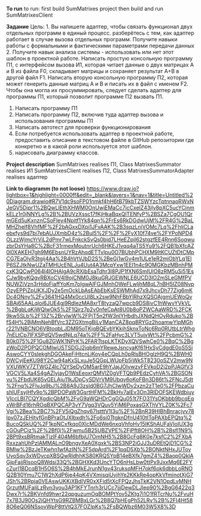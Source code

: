 **To run**
to run: 
first build SumMatrixes project
then build and run SumMatrixesClient

**Задание**
Цель: 1. Вы напишете адаптер, чтобы связать функционал двух отдельных программ в единый процесс. разберётесь с тем, как адаптер работает в случае вызова отдельных программ. Получите навыки работы с формальными и фактическими параметрами передачи данных 2. Получите навык анализа системы - использовать или нет этот шаблон в проектной работе.
Написать простую консольную программу П1, с интерфейсом вызова И1, которая читает данные о двух матрицах А и В из файла F0, складывает матрицы и сохраняет результат А+В в другой файл F1.
Написать вторую консольную программу П2, которая может генерить данные матриц А и В и писать их в файл с именем F2.
Чтобы она могла их просуммировать, следует сделать адаптер для программы П1, который позволит программе П2 вызвать П1.
1. Написать программу П1
2. Написать программу П2, включив туда адаптер вызова и использования программы П1
3. Написать автотест для проверки функционирования
4. Если потребуется использовать адаптер в проектной работе, предоставить описание в текстовом файле в GitHub репозитории где конкретно и в какой роли используется этот шаблон.
5. нарисовать диаграмму классов.

**Project description**
SumMatrixes realises П1, Class MatrixesSummator realises И1
SumMatrixesClient realises П2, Class MatrixesSummatorAdapter realises адаптер

**Link to diagramm (to not loose)**
https://www.draw.io?lightbox=1&highlight=0000ff&edit=_blank&layers=1&nav=1&title=Untitled%20Diagram.drawio#R7V1dc9soFP01nmkf4hH6tB79kbTZSWYzcTptnnaoRWxNJeGV5Djpr1%2BQwLIEthXHWM0OnUwjEMaCc7icCxelZ43jly8pXC5ucYCinmkELz1r0jNNYLg%2B%2BUVzXssc17fKjHkaBqxQlTENfyP%2BSZa7CgOU1QrmGEd5uKxnznCSoFley4Npitf1Yk84qn%2FrEs6RkDGdwUjM%2FR4G%2BaLMHZhelf8VhfMF%2F2bAGxxDXpi1JFvAAK%2B3sqzLnjVOMc7Lq%2FhljCLaebxfys9d7bi7ebAUJXmbD4z%2Bul5%2F%2F%2FvX10f74ve%2FYPoNPD4OLzzWjmcYrViL2dPmr7wLFnkckSvQs0bid7LHeEZpjl62stgzfEE4Rnn6SoqwuzbrDsYHa8C%2BcF31rmexMoutnrUch6HKEJ1vqq4aTS5Yu9%2FQB1bXfcAZ0l0XAKEH7gh9M6EbsnUYRzAhqdETTvIpu0O7BUbhPCHXM9ItKCUZtDtCMpCG7EaOlyR3tgij4Aa%2B4hVtVJbD2S%2BeGi1wGv4m1ULe1eR2mjObYLq1ElP6SZJtkNwUZaTMHUcENLJu4Uut4A3McpYxw1EEl1n4c9OMGKbzMBnhPMcxK3QCwP064I4IOHAlgA9cRXibEsaTdhr3l8PJP1fXN6SmIUlO8zRM5uSi51EsCJw9byKQgvRBXoCV4l9ojCNM0J8kuGRJGEWNLE6UCD3lO2mSLeGMfPVNUWZiVzn3rHdoFiaffYoKm7oIgwAlFGJMnhOWeFLwljhM8qL7nBH5IZ08NvpOzyEPPiZpUKXJDy2e5mOckLbAsEAbEbKsESWMhAd7x9JhcvDh77Zjg6mKDc4ONny%2Fv3641HQ4Mx0ccUI8Lx2sw9NhFBbYlRhzXQSOAjgmUEWoQvSBAj65AALqloi6JUE4gj9RdIezMA8xrT8tyzaQ7wpcb9DS8ivC1hWwvYVkVL%2BgbLqKiWQlwOk5%2F1Qirz7p2y0nfeCpAt8U0b8oPZWCAaWRD%2FCK9kw5SLb%2F13Z%2BrylwW%2FPjT5n2fW3nlYHbdhJXNdQHOyRduko%2BfS4H%2BjMmNehBfVrc3ZZGXtmgBiLy1ManCAZ8pq8RYGz2hoamwYlpMGhr221VNBCNO6VBtoqbLJDM95oTKjgBQEvbYKkihSknxToNc6Rp0RUtbLtrWhg7nELtCp7IFXSPdQV5wdNjLq74a%2FF%2FaHyc3LVT5ujvWt%2FPcbmG%2B0k075%2F1Gu8ZGWK1NPrK%2FARTtspLKTKDyXQVSwhCe0%2BqC%2BgzWoD2POPQCOMIwUSTSDGJ2jqb6mYReweJsncyaKf61HxSyCdgdE0oS5SiAswoCYY0sIekghDGOAkeFiHtcnLjKoy4eCQpLh0pRlsBHOglzH9Q%2BWH0DWCyjEeKU98Y2Cw94aKxSLxuJe5QGpLWUpFb5iWk5T8230oSZV2mw9NVXUWKV7ZTWGZ4lc7QYSeDyOM5arE9hYJajJOIvwzvFEVkoD2j2pPJAGfV3VGCV5LXa4S4gAZlyjayD1WsEeoxrQMVlZ0gVFTQb9PEdzCyhVA%2BGSONvu%2FbdUK65vGELAju11kJDpCySDVrVM9Ubqy6oKoFBn3D86t%2FNcJ5dt%2Fnq%2FlvJq9bJ%2B8A9J3zsld0BG7JhCIwWDv2xzn2zT1e0%2FPbzaCushlUFsyjHfv9o%2BPDOPaW3GsrtHFM%2BkHv7alEv3On3RIDOFSKEWdbiuyVIccLBI7CQYXgdicQbM%2FvG9aWQHDrCgGQu051t7FO31YsOKbbb9bcqEqxWrBFd16rhROqBXPQCAP3vY7Vgq3VQuv5YjM6PoxasGXThVYLZ0K%2Fc7Vgi%2Bea%2BC7%2FV5iQgZhqy67IstttV1I3u%2F%2BnR39HIBhBnracjvv78lpv07zJEHityfGnBPraOtJXIbxdh%2Fo6sj0TtgknDfnU410tITqPAXbEPQtq%2BucoQSkUQ%2F1kpNCxfkqo0XlcMDdWe6nxqVhfoHv15IKShAUFaVIoIUX3gcGOuPCjz%2F%2Bf0j%2Fwmu5B25UBZVPE%2FjPft8OH%2B%2Bsfl1N9%2BPt9xsBRtmakTjzIF404M6bfbjU7OmNH5%2B8GcFq8K0e7ksfC2%2FXbARxxzahUhPzlAMMALnO9bngyXeA0Xgxk%2BS3NP2iGJJ3uDREtQjD1CG%2BMlw%2BzJeTKwhn1wfAzIN%2F5dpArd%2F1pqD5Xb%2BONktNHxJUTovUyoSqv3xWDycpXBSQwRldhhKS80KRQSYpB14eBXfk7gmZ4%2Baop0QklAGjpFajjRIsooQ8Wdsi33Q%2BGHXKd3UncYTO6nHsLbw0ttPx9JxxMq6E2FYcZurI1BDcqB1H5O6S%2B4hMkEJrunN1gv43ruksqMFH7okf6ok6dbbLoRNOQ2B1l0Ymu7C1W2hXdP6je44pK4VXmisqiUvjhYe2KKkRe4opKkVfminotXjG7JSh%2BRpja0VEAswUKKiXBdIVR0xXFid5tXcFPQzJhsTkK2VN1OpdLvMNHGrzutMUFaIiLzRvn3you3AP1KFYTnrh3rUCc7jjjDewDLJIep90%2BgG6422q3Dwx7r%2BKVnfd9hwr22qpguzumOqBOMPtYov5ZKtg7i1O1fRTcrNu%2FvuH7x7B3J90Os2jQHYtsG9RZBMBxLGr%2B8Q7bHEgPh52LRv%2B%2FI4Ht588O6eQ06NSsovWpP8ttVtQ37FOZIpKs%2FsBQWbz6M03W5X8%3D
